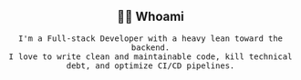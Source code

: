 <h2 align="center"> 👨‍💻 Whoami</h2>
<p align="center">
  <samp>
    I'm a Full-stack Developer with a heavy lean toward the backend. 
  <br>
    I love to write clean and maintainable code, kill technical debt, and optimize CI/CD pipelines.
  </samp>
  <br> <br>
</p>

<!--
**wolfgang000/wolfgang000** is a ✨ _special_ ✨ repository because its `README.md` (this file) appears on your GitHub profile.

Here are some ideas to get you started:

- 🔭 I’m currently working on ...
- 🌱 I’m currently learning ...
- 👯 I’m looking to collaborate on ...
- 🤔 I’m looking for help with ...
- 💬 Ask me about ...
- 📫 How to reach me: ...
- 😄 Pronouns: ...
- ⚡ Fun fact: ...
-->
